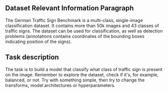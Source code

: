 ## Dataset Relevant Information Paragraph
The German Traffic Sign Benchmark is a multi-class, single-image classification dataset. It contains more than 50k images and 43 classes of traffic signs. The dataset can be used for classification, as well as detection problems (annotations contains coordinates of the bounding boxes indicating position of the signs).

## Task description
The task is to build a model that classify what class of traffic sign is present on the image. Remember to explore the dataset, check if it's, for example, balanced, or not. Try with something simple, then try to change the transforms, model architectures or hyperparameters.

